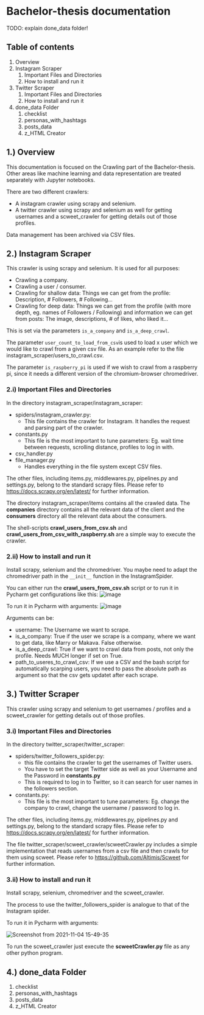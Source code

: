 # Bachelor-thesis documentation

TODO:
explain done_data folder! 

## Table of contents
1. Overview
2. Instagram Scraper
   1. Important Files and Directories
   2. How to install and run it
3. Twitter Scraper
   1. Important Files and Directories
   2. How to install and run it
4. done_data Folder
   1. checklist
   2. personas_with_hashtags
   3. posts_data
   4. z_HTML Creator


## 1.) Overview
This documentation is focused on the Crawling part of the Bachelor-thesis. Other areas like machine learning and data 
representation are treated separately with Jupyter notebooks.  

There are two different crawlers: 
- A instagram crawler using scrapy and selenium.
- A twitter crawler using scrapy and selenium as well for getting usernames and a scweet_crawler for 
getting details out of those profiles.

Data management has been archived via CSV files.

## 2.) Instagram Scraper
This crawler is using scrapy and selenium. It is used for all purposes:
- Crawling a company.
- Crawling a user / consumer.
- Crawling for shallow data: Things we can get from the profile: Description, # Followers, # Following...
- Crawling for deep data: Things we can get from the profile (with more depth, eg. names of Followers / Following) and information we can get from posts: The image, descriptions, # of likes, who liked it...

This is set via the parameters ```is_a_company``` and ```is_a_deep_crawl```.

The parameter ```user_count_to_load_from_csv```is used to load x user which we would like to crawl from a given csv file. As an example refer to the file instagram_scraper/users_to_crawl.csv.

The parameter ```is_raspberry_pi``` is used if we wish to crawl from a raspberry pi, since it needs a different version of the chromium-browser chromedriver.

### 2.i) Important Files and Directories
In the directory instagram_scraper/instagram_scraper:  
- spiders/instagram_crawler.py:
  - This file contains the crawler for Instagram. It handles the request and parsing part of the crawler.
- constants.py
  - This file is the most important to tune parameters: Eg. wait time between requests, scrolling distance, profiles to log in with.
- csv_handler.py
- file_manager.py
  - Handles everything in the file system except CSV files. 

The other files, including items.py, middlewares.py, pipelines.py and settings.py, belong to the standard scrapy files. Please refer to https://docs.scrapy.org/en/latest/ for further information.

The directory instagram_scraper/items contains all the crawled data. The **companies** directory contains all the relevant data of the client and the **consumers** directory all the relevant data about the consumers.

The shell-scripts **crawl_users_from_csv.sh** and **crawl_users_from_csv_with_raspberry.sh** are a simple way to execute the crawler. 

### 2.ii) How to install and run it
Install scrapy, selenium and the chromedriver.
You maybe need to adapt the chromedriver path in the ```__init__``` function in the InstagramSpider.

You can either run the **crawl_users_from_csv.sh** script or to run it in Pycharm get configurations like this: 
![image](https://user-images.githubusercontent.com/53307237/129472345-02f5f040-1ee5-4eef-af74-6181e8f059bf.png)

To run it in Pycharm with arguments:
![image](https://user-images.githubusercontent.com/53307237/129472352-99c67a38-3634-46cd-bbb8-0287847615c1.png)

Arguments can be:
- username: The Username we want to scrape.
- is_a_company: True if the user we scrape is a company, where we want to get data, like Marry or Makava. False otherwise.
- is_a_deep_crawl: True if we want to crawl data from posts, not only the profile. Needs MUCH longer if set on True.
- path_to_useres_to_crawl_csv: If we use a CSV and the bash script for automatically scarping users, you need to pass the absolute path as argument so that the csv gets updatet after each scrape.



## 3.) Twitter Scraper
This crawler using scrapy and selenium to get usernames / profiles and a scweet_crawler for 
getting details out of those profiles.

### 3.i) Important Files and Directories
In the directory twitter_scraper/twitter_scraper:  
- spiders/twitter_followers_spider.py:
    - this file contains the crawler to get the usernames of Twitter users. 
    - You have to set the target Twitter side as well as your Username and the Password in **constants.py** 
    - This is required to log in to Twitter, so it can search for user names in the followers section.
- constants.py:
  - This file is the most important to tune parameters: Eg. change the company to crawl, change the username / password to log in.

The other files, including items.py, middlewares.py, pipelines.py and settings.py, belong to the standard scrapy files. Please refer to https://docs.scrapy.org/en/latest/ for further information.

The file twitter_scraper/scweet_crawler/scweetCrawler.py includes a simple implementation that reads usernames from a csv file and then crawls for them using scweet. Please refer to https://github.com/Altimis/Scweet for further information.


### 3.ii) How to install and run it
Install scrapy, selenium, chromedriver and the scweet_crawler. 

The process to use the twitter_followers_spider is analogue to that of the Instagram spider. 

To run it in Pycharm with arguments:

![Screenshot from 2021-11-04 15-49-35](https://user-images.githubusercontent.com/53307237/140335992-1779b723-1d10-4286-9e3f-f4c108a7bd55.png)

To run the scweet_crawler just execute the **scweetCrawler.py** file as any other python program.


## 4.) done_data Folder
1. checklist
2. personas_with_hashtags
3. posts_data
4. z_HTML Creator
